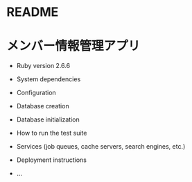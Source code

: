 # README

# メンバー情報管理アプリ


* Ruby version
2.6.6
* System dependencies

* Configuration

* Database creation

* Database initialization

* How to run the test suite

* Services (job queues, cache servers, search engines, etc.)

* Deployment instructions

* ...
